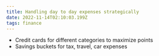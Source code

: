 ```yaml
---
title: Handling day to day expenses strategically
date: 2022-11-14T02:10:03.199Z
tags: finance
---
```

- Credit cards for different categories to maximize points
- Savings buckets for tax, travel, car expenses